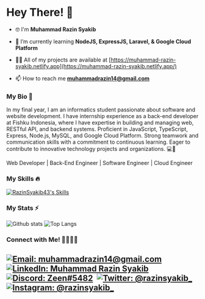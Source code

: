 # Hey There! 👋
- 🤓 I'm **Muhammad Razin Syakib**

- 🌱 I’m currently learning **NodeJS, ExpressJS, Laravel, & Google Cloud Platform**

- 👨‍💻 All of my projects are available at [https://muhammad-razin-syakib.netlify.app](https://muhammad-razin-syakib.netlify.app/) 

- 📫 How to reach me **muhammadrazin14@gmail.com**

### My Bio 📄
In my final year, I am an informatics student passionate about software and website development. I have internship experience as a back-end developer at Fishku Indonesia, where I have expertise in building and managing web, RESTful API, and backend systems. Proficient in JavaScript, TypeScript, Express, Node.js, MySQL, and Google Cloud Platform. Strong teamwork and communication skills with a commitment to continuous learning. Eager to contribute to innovative technology projects and organizations. 💻🌱

Web Developer | Back-End Engineer | Software Engineer | Cloud Engineer

### My Skills 🔥
[![RazinSyakib43's Skills](https://skillicons.dev/icons?i=js,ts,nodejs,express,react,bootstrap,mysql,mongodb,gcp,firebase,figma,git)](https://skillicons.dev)

### My Stats ⚡
![Github stats](https://github-readme-stats.vercel.app/api?username=razinsyakib43&theme=blueberry&count_private=true&hide_border=true&line_height=20) 
![Top Langs](https://github-readme-stats.vercel.app/api/top-langs/?username=RazinSyakib43&hide=php,html,css,hack,java,c%2B%2B,Objective%2DC,Objective%2DC%2B%2B,ruby,starlark,cmake&exclude_repo=New-ParentCare,SekawanVehicle,Zeen-Blog,nyobarevert&layout=compact&theme=blueberry&count_private=true&hide_border=true) 

### Connect with Me! 🫱🏻‍🫲🏼
[![Email: muhammadrazin14@gmail.com](https://img.shields.io/badge/Gmail-D14836?style=for-the-badge&logo=gmail&logoColor=white)](mailto:muhammadrazin14@gmail.com)&nbsp;
[![LinkedIn: Muhammad Razin Syakib](https://img.shields.io/badge/LinkedIn-0077B5?style=for-the-badge&logo=linkedin&logoColor=white)](https://www.linkedin.com/in/muhammad-razin-syakib/)&nbsp;
[![Discord: Zeen#5482](https://img.shields.io/badge/Discord-7289DA?style=for-the-badge&logo=discord&logoColor=white)](https://discord.com/users/706507324642295809)&nbsp;
[![Twitter: @razinsyakib_](https://img.shields.io/badge/Twitter-1DA1F2?style=for-the-badge&logo=twitter&logoColor=white)](https://twitter.com/razinsyakib_)&nbsp;
[![Instagram: @razinsyakib_](https://img.shields.io/badge/Instagram-E4405F?style=for-the-badge&logo=instagram&logoColor=white)](https://www.instagram.com/razinsyakib_/)&nbsp;
---

